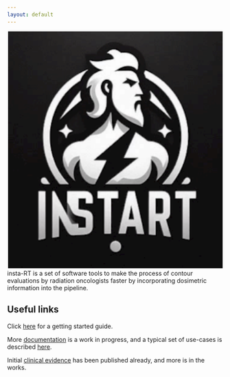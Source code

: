 ```yaml
---
layout: default
---
```


<style>
.center-content {
    text-align: center;
}

.logo {
    border: unset;
    box-shadow: unset;
    width: 500px;
}

.left-content {
    text-align: left;
}
}
</style>

<div class="center-content">
<img class="logo" src="/assets/images/instart-logo.png">

<div class="left-content">
insta-RT is a set of software tools to make the process of contour evaluations by radiation oncologists faster by incorporating dosimetric information into the pipeline. 

## Useful links

Click [here](./tutorials.html) for a getting started guide.


More [documentation](./documentation.html) is a work in progress, and a typical set of use-cases is described [here](./use-cases.html).


Initial [clinical evidence](./publications.html) has been published already, and more is in the works.